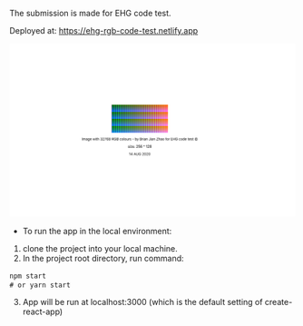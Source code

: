 The submission is made for EHG code test.

Deployed at: https://ehg-rgb-code-test.netlify.app

![alt-text](https://github.com/jian10au/ehg-code-test/blob/master/Screen%20Shot%202020-08-14%20at%202.03.04%20pm.png)

* To run the app in the local environment: 

1. clone the project into your local machine.
2. In the project root directory, run command: 
```
npm start
# or yarn start
```
3. App will be run at localhost:3000 (which is the default setting of create-react-app)
